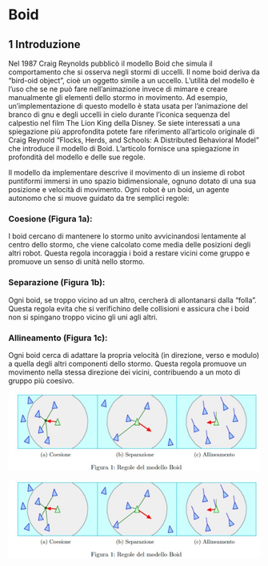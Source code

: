 # Boid

## 1 Introduzione

Nel 1987 Craig Reynolds pubblicò il modello Boid che simula il comportamento che si osserva negli stormi di uccelli. Il nome boid deriva da “bird-oid object”, cioè un oggetto simile a un uccello. L’utilità del modello è l’uso che se ne può fare nell’animazione invece di mimare e creare manualmente gli elementi dello stormo in movimento. Ad esempio, un’implementazione di questo modello è stata usata per l’animazione del branco di gnu e degli uccelli in cielo durante l’iconica sequenza del calpestio nel film The Lion King della Disney. Se siete interessati a una spiegazione più approfondita potete fare riferimento all’articolo originale di Craig Reynold “Flocks, Herds, and Schools: A Distributed Behavioral Model” che introduce il modello di Boid. L’articolo fornisce una spiegazione in profondità del modello e delle sue regole.

Il modello da implementare descrive il movimento di un insieme di robot puntiformi immersi in uno spazio bidimensionale, ognuno dotato di una sua posizione e velocità di movimento. Ogni robot è un boid, un agente autonomo che si muove guidato da tre semplici regole:

### Coesione (Figura 1a):
I boid cercano di mantenere lo stormo unito avvicinandosi lentamente al centro dello stormo, che viene calcolato come media delle posizioni degli
altri robot. Questa regola incoraggia i boid a restare vicini come gruppo e promuove un senso di unità nello stormo.
### Separazione (Figura 1b): 
Ogni boid, se troppo vicino ad un altro, cercherà di allontanarsi dalla “folla”. Questa regola evita che si verifichino delle collisioni e assicura che i boid non si spingano troppo vicino gli uni agli altri.
### Allineamento (Figura 1c): 
Ogni boid cerca di adattare la propria velocità (in direzione, verso e modulo) a quella degli altri componenti dello stormo. Questa regola promuove un movimento nella stessa direzione dei vicini, contribuendo a un moto di gruppo più coesivo.

<div align="center">
  <img src="https://github.com/Brook06/Boid/blob/main/Regole%20del%20modello%20Boid.jpeg" alt="Test Image">
</div>

![Test Image](https://github.com/Brook06/Boid/blob/main/Regole%20del%20modello%20Boid.jpeg)

